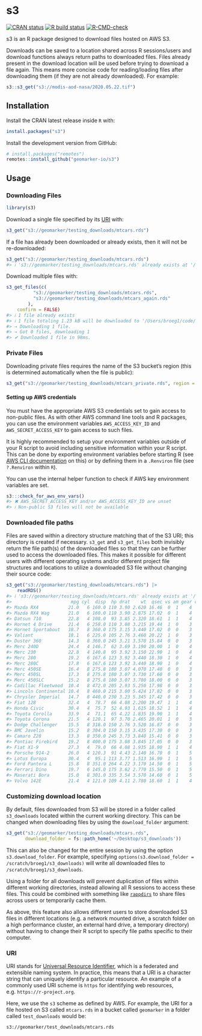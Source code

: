 
<!-- README.md is generated from README.Rmd. Please edit that file -->

# s3

<!-- badges: start -->

[![CRAN
status](https://www.r-pkg.org/badges/version/s3)](https://CRAN.R-project.org/package=s3)
[![R build
status](https://github.com/geomarker-io/s3/workflows/R-CMD-check/badge.svg)](https://github.com/geomarker-io/s3/actions)
[![R-CMD-check](https://github.com/geomarker-io/s3/actions/workflows/R-CMD-check.yaml/badge.svg)](https://github.com/geomarker-io/s3/actions/workflows/R-CMD-check.yaml)
<!-- badges: end -->

s3 is an R package designed to download files hosted on AWS S3.

Downloads can be saved to a location shared across R sessions/users and
download functions always return paths to downloaded files. Files
already present in the download location will be used before trying to
download a file again. This means more concise code for reading/loading
files after downloading them (if they are not already downloaded). For
example:

``` r
s3::s3_get("s3://modis-aod-nasa/2020.05.22.tif")
```

## Installation

Install the CRAN latest release inside `R` with:

``` r
install.packages("s3")
```

Install the development version from GitHub:

``` r
# install.packages("remotes")
remotes::install_github("geomarker-io/s3")
```

## Usage

### Downloading Files

``` r
library(s3)
```

Download a single file specified by its [URI](#URI) with:

``` r
s3_get("s3://geomarker/testing_downloads/mtcars.rds")
```

If a file has already been downloaded or already exists, then it will
not be re-downloaded:

``` r
s3_get("s3://geomarker/testing_downloads/mtcars.rds")
#> ℹ 's3://geomarker/testing_downloads/mtcars.rds' already exists at '/Users/broeg1/code/s3/s3_downloads/geomarker/testing_downloads/mtcars.rds'
```

Download multiple files with:

``` r
s3_get_files(c(
          "s3://geomarker/testing_downloads/mtcars.rds",
          "s3://geomarker/testing_downloads/mtcars_again.rds"
        ),
    confirm = FALSE)
#> ℹ 1 file already exists
#> ℹ 1 file totaling 1.23 kB will be downloaded to '/Users/broeg1/code/s3/s3_downloads'
#> → Downloading 1 file.
#> → Got 0 files, downloading 1
#> ✔ Downloaded 1 file in 98ms.
```

### Private Files

Downloading private files requires the name of the S3 bucket’s region
(this is determined automatically when the file is public):

``` r
s3_get("s3://geomarker/testing_downloads/mtcars_private.rds", region = "us-east-2")
```

#### Setting up AWS credentials

You must have the appropriate AWS S3 credentials set to gain access to
non-public files. As with other AWS command line tools and R packages,
you can use the environment variables `AWS_ACCESS_KEY_ID` and
`AWS_SECRET_ACCESS_KEY` to gain access to such files.

It is highly recommended to setup your environment variables outside of
your R script to avoid including sensitive information within your R
script. This can be done by exporting environment variables before
starting R (see [AWS CLI
documentation](https://docs.aws.amazon.com/cli/latest/userguide/cli-configure-envvars.html)
on this) or by defining them in a `.Renviron` file (see `?.Renviron`
within `R`).

You can use the internal helper function to check if AWS key environment
variables are set.

``` r
s3:::check_for_aws_env_vars()
#> ✖ AWS_SECRET_ACCESS_KEY and/or AWS_ACCESS_KEY_ID are unset
#> ℹ Non-public S3 files will not be available
```

### Downloaded file paths

Files are saved within a directory structure matching that of the S3
URI; this directory is created if necessary. `s3_get` and `s3_get_files`
both invisibly return the file path(s) of the downloaded files so that
they can be further used to access the downloaded files. This makes it
possible for different users with different operating systems and/or
different project file structures and locations to utilize a downloaded
S3 file without changing their source code:

``` r
s3_get("s3://geomarker/testing_downloads/mtcars.rds") |>
    readRDS()
#> ℹ 's3://geomarker/testing_downloads/mtcars.rds' already exists at '/Users/broeg1/code/s3/s3_downloads/geomarker/testing_downloads/mtcars.rds'
#>                      mpg cyl  disp  hp drat    wt  qsec vs am gear carb
#> Mazda RX4           21.0   6 160.0 110 3.90 2.620 16.46  0  1    4    4
#> Mazda RX4 Wag       21.0   6 160.0 110 3.90 2.875 17.02  0  1    4    4
#> Datsun 710          22.8   4 108.0  93 3.85 2.320 18.61  1  1    4    1
#> Hornet 4 Drive      21.4   6 258.0 110 3.08 3.215 19.44  1  0    3    1
#> Hornet Sportabout   18.7   8 360.0 175 3.15 3.440 17.02  0  0    3    2
#> Valiant             18.1   6 225.0 105 2.76 3.460 20.22  1  0    3    1
#> Duster 360          14.3   8 360.0 245 3.21 3.570 15.84  0  0    3    4
#> Merc 240D           24.4   4 146.7  62 3.69 3.190 20.00  1  0    4    2
#> Merc 230            22.8   4 140.8  95 3.92 3.150 22.90  1  0    4    2
#> Merc 280            19.2   6 167.6 123 3.92 3.440 18.30  1  0    4    4
#> Merc 280C           17.8   6 167.6 123 3.92 3.440 18.90  1  0    4    4
#> Merc 450SE          16.4   8 275.8 180 3.07 4.070 17.40  0  0    3    3
#> Merc 450SL          17.3   8 275.8 180 3.07 3.730 17.60  0  0    3    3
#> Merc 450SLC         15.2   8 275.8 180 3.07 3.780 18.00  0  0    3    3
#> Cadillac Fleetwood  10.4   8 472.0 205 2.93 5.250 17.98  0  0    3    4
#> Lincoln Continental 10.4   8 460.0 215 3.00 5.424 17.82  0  0    3    4
#> Chrysler Imperial   14.7   8 440.0 230 3.23 5.345 17.42  0  0    3    4
#> Fiat 128            32.4   4  78.7  66 4.08 2.200 19.47  1  1    4    1
#> Honda Civic         30.4   4  75.7  52 4.93 1.615 18.52  1  1    4    2
#> Toyota Corolla      33.9   4  71.1  65 4.22 1.835 19.90  1  1    4    1
#> Toyota Corona       21.5   4 120.1  97 3.70 2.465 20.01  1  0    3    1
#> Dodge Challenger    15.5   8 318.0 150 2.76 3.520 16.87  0  0    3    2
#> AMC Javelin         15.2   8 304.0 150 3.15 3.435 17.30  0  0    3    2
#> Camaro Z28          13.3   8 350.0 245 3.73 3.840 15.41  0  0    3    4
#> Pontiac Firebird    19.2   8 400.0 175 3.08 3.845 17.05  0  0    3    2
#> Fiat X1-9           27.3   4  79.0  66 4.08 1.935 18.90  1  1    4    1
#> Porsche 914-2       26.0   4 120.3  91 4.43 2.140 16.70  0  1    5    2
#> Lotus Europa        30.4   4  95.1 113 3.77 1.513 16.90  1  1    5    2
#> Ford Pantera L      15.8   8 351.0 264 4.22 3.170 14.50  0  1    5    4
#> Ferrari Dino        19.7   6 145.0 175 3.62 2.770 15.50  0  1    5    6
#> Maserati Bora       15.0   8 301.0 335 3.54 3.570 14.60  0  1    5    8
#> Volvo 142E          21.4   4 121.0 109 4.11 2.780 18.60  1  1    4    2
```

### Customizing download location

By default, files downloaded from S3 will be stored in a folder called
`s3_downloads` located within the current working directory. This can be
changed when downloading files by using the `download_folder` argument:

``` r
s3_get("s3://geomarker/testing_downloads/mtcars.rds",
       download_folder = fs::path_home('~/Desktop/s3_downloads'))
```

This can also be changed for the entire session by using the option
`s3.download_folder`. For example, specifying
`options(s3.download_folder = /scratch/broeg1/s3_downloads)` will write
all downloaded files to `/scratch/broeg1/s3_downloads`.

Using a folder for all downloads will prevent duplication of files
within different working directories, instead allowing all R sessions to
access these files. This could be combined with something like
[`rappdirs`](https://github.com/r-lib/rappdirs) to share files across
users or temporarily cache them.

As above, this feature also allows different users to store downloaded
S3 files in different locations (e.g. a network mounted drive, a scratch
folder on a high performance cluster, an external hard drive, a
temporary directory) without having to change their R script to specify
file paths specific to their computer.

### URI

URI stands for [Universal Resource
Identifier](https://en.wikipedia.org/wiki/Uniform_Resource_Identifier),
which is a federated and extensible naming system. In practice, this
means that a URI is a character string that can uniquely identify a
particular resource. An example of a commonly used URI scheme is `https`
for identifying web resources, e.g. `https://r-project.org`.

Here, we use the `s3` scheme as defined by AWS. For example, the URI for
a file hosted on S3 called `mtcars.rds` in a bucket called `geomarker`
in a folder called `test_downloads` would be:

`s3://geomarker/test_downloads/mtcars.rds`
